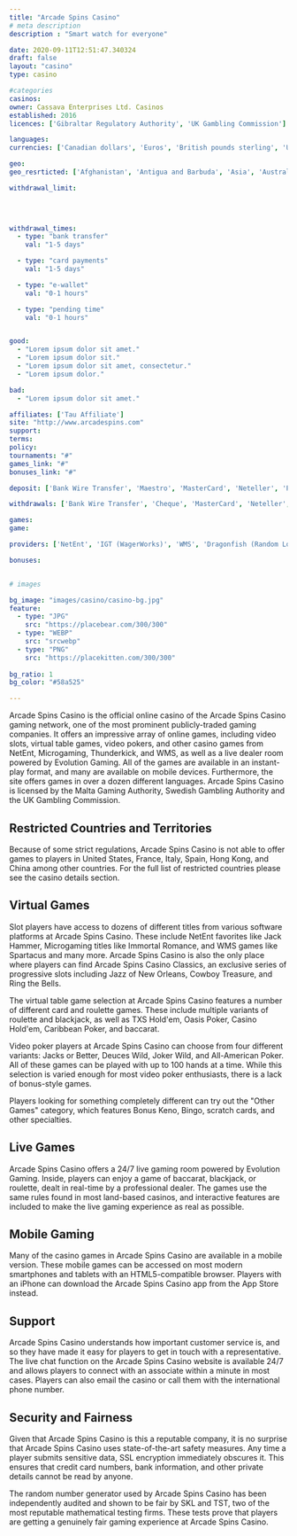 ```yaml
---
title: "Arcade Spins Casino"
# meta description
description : "Smart watch for everyone"

date: 2020-09-11T12:51:47.340324
draft: false
layout: "casino" 
type: casino

#categories
casinos: 
owner: Cassava Enterprises Ltd. Casinos
established: 2016
licences: ['Gibraltar Regulatory Authority', 'UK Gambling Commission']

languages: 
currencies: ['Canadian dollars', 'Euros', 'British pounds sterling', 'US dollars']

geo: 
geo_resrticted: ['Afghanistan', 'Antigua and Barbuda', 'Asia', 'Australia', 'Australian Capital Territory', 'New South Wales', 'Northern Territory', 'Queensland', 'South Australia', 'Tasmania', 'Victoria', 'Western Australia', 'Bulgaria', 'Cuba', 'Denmark', 'France', 'French Guiana', 'French Polynesia', 'French Southern Territories', 'Germany', 'Schleswig-Holstein', 'Gibraltar', 'Greenland', 'Guadeloupe', 'Indonesia', 'Iran', 'Iraq', 'Italy', 'Libya', 'Martinique', 'Palestinian Territories', 'Puerto Rico', 'Réunion', 'Spain', 'Sudan', 'Sweden', 'Switzerland', 'Syria', 'Turkey', 'U.S. Minor Outlying Islands', 'United States', 'Alabama', 'Alaska', 'American Samoa', 'Arizona', 'Arkansas', 'California', 'Colorado', 'Connecticut', 'Delaware', 'District of Columbia', 'Florida', 'Georgia(US)', 'Guam', 'Hawaii', 'Idaho', 'Illinois', 'Indiana', 'Iowa', 'Kansas', 'Kentucky', 'Louisiana', 'Maine', 'Maryland', 'Massachusetts', 'Michigan', 'Minnesota', 'Mississippi', 'Missouri', 'Montana', 'Nebraska', 'Nevada', 'New Hampshire', 'New Jersey', 'New Mexico', 'New York', 'North Carolina', 'North Dakota', 'Northern Mariana Islands', 'Ohio', 'Oklahoma', 'Oregon', 'Pennsylvania', 'Rhode Island', 'South Carolina', 'South Dakota', 'Tennessee', 'Texas', 'U.S. Virgin Islands', 'Utah', 'Vermont', 'Virginia', 'Washington', 'West Virginia', 'Wisconsin', 'Wyoming']

withdrawal_limit:

  
  

withdrawal_times:
  - type: "bank transfer"
    val: "1-5 days"

  - type: "card payments"
    val: "1-5 days"

  - type: "e-wallet"
    val: "0-1 hours"

  - type: "pending time"
    val: "0-1 hours"


good:
  - "Lorem ipsum dolor sit amet."
  - "Lorem ipsum dolor sit."
  - "Lorem ipsum dolor sit amet, consectetur."
  - "Lorem ipsum dolor."

bad:
  - "Lorem ipsum dolor sit amet."

affiliates: ['Tau Affiliate']
site: "http://www.arcadespins.com"
support: 
terms:
policy:
tournaments: "#"
games_link: "#"
bonuses_link: "#"

deposit: ['Bank Wire Transfer', 'Maestro', 'MasterCard', 'Neteller', 'PayPal', 'Paysafe Card', 'Visa', 'Entropay', 'Pay by Phone']

withdrawals: ['Bank Wire Transfer', 'Cheque', 'MasterCard', 'Neteller', 'PayPal', 'Visa']

games: 
game:

providers: ['NetEnt', 'IGT (WagerWorks)', 'WMS', 'Dragonfish (Random Logic)', 'Eyecon']

bonuses:


# images

bg_image: "images/casino/casino-bg.jpg"  
feature:
  - type: "JPG" 
    src: "https://placebear.com/300/300"
  - type: "WEBP"
    src: "srcwebp"
  - type: "PNG"
    src: "https://placekitten.com/300/300"  
 
bg_ratio: 1 
bg_color: "#58a525"  

---
```


Arcade Spins Casino is the official online casino of the Arcade Spins Casino gaming network, one of the most prominent publicly-traded gaming companies. It offers an impressive array of online games, including video slots, virtual table games, video pokers, and other casino games from NetEnt, Microgaming, Thunderkick, and WMS, as well as a live dealer room powered by Evolution Gaming. All of the games are available in an instant-play format, and many are available on mobile devices. Furthermore, the site offers games in over a dozen different languages. Arcade Spins Casino is licensed by the Malta Gaming Authority, Swedish Gambling Authority and the UK Gambling Commission.

## Restricted Countries and Territories
Because of some strict regulations, Arcade Spins Casino is not able to offer games to players in United States, France, Italy, Spain, Hong Kong, and China among other countries. For the full list of restricted countries please see the casino details section.

## Virtual Games
Slot players have access to dozens of different titles from various software platforms at Arcade Spins Casino. These include NetEnt favorites like Jack Hammer, Microgaming titles like Immortal Romance, and WMS games like Spartacus and many more. Arcade Spins Casino is also the only place where players can find Arcade Spins Casino Classics, an exclusive series of progressive slots including Jazz of New Orleans, Cowboy Treasure, and Ring the Bells.

The virtual table game selection at Arcade Spins Casino features a number of different card and roulette games. These include multiple variants of roulette and blackjack, as well as TXS Hold'em, Oasis Poker, Casino Hold'em, Caribbean Poker, and baccarat.

Video poker players at Arcade Spins Casino can choose from four different variants: Jacks or Better, Deuces Wild, Joker Wild, and All-American Poker. All of these games can be played with up to 100 hands at a time. While this selection is varied enough for most video poker enthusiasts, there is a lack of bonus-style games.

Players looking for something completely different can try out the "Other Games" category, which features Bonus Keno, Bingo, scratch cards, and other specialties.

## Live Games
Arcade Spins Casino offers a 24/7 live gaming room powered by Evolution Gaming. Inside, players can enjoy a game of baccarat, blackjack, or roulette, dealt in real-time by a professional dealer. The games use the same rules found in most land-based casinos, and interactive features are included to make the live gaming experience as real as possible.

## Mobile Gaming
Many of the casino games in Arcade Spins Casino are available in a mobile version. These mobile games can be accessed on most modern smartphones and tablets with an HTML5-compatible browser. Players with an iPhone can download the Arcade Spins Casino app from the App Store instead.

## Support
Arcade Spins Casino understands how important customer service is, and so they have made it easy for players to get in touch with a representative. The live chat function on the Arcade Spins Casino website is available 24/7 and allows players to connect with an associate within a minute in most cases. Players can also email the casino or call them with the international phone number.

## Security and Fairness
Given that Arcade Spins Casino is this a reputable company, it is no surprise that Arcade Spins Casino uses state-of-the-art safety measures. Any time a player submits sensitive data, SSL encryption immediately obscures it. This ensures that credit card numbers, bank information, and other private details cannot be read by anyone.

The random number generator used by Arcade Spins Casino has been independently audited and shown to be fair by SKL and TST, two of the most reputable mathematical testing firms. These tests prove that players are getting a genuinely fair gaming experience at Arcade Spins Casino.